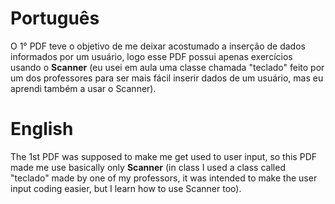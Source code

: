 # Português

O 1° PDF teve o objetivo de me deixar acostumado a inserção de dados informados por um usuário, logo esse PDF possui apenas exercícios usando o **Scanner** (eu usei em aula uma classe chamada "teclado" feito por um dos professores para ser mais fácil inserir dados de um usuário, mas eu aprendi também a usar o Scanner).

# English

The 1st PDF was supposed to make me get used to user input, so this PDF made me use basically  only **Scanner** (in class I used a class called "teclado" made by one of my professors, it was intended to make the user input coding easier, but I learn how to use Scanner too).